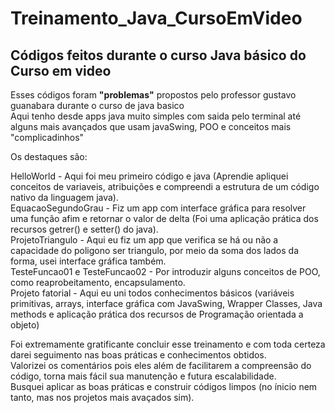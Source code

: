 # Treinamento_Java_CursoEmVideo
## Códigos feitos durante o curso Java básico do Curso em video
Esses códigos foram **"problemas"** propostos pelo professor gustavo guanabara durante o curso de java basico</br>
Aqui tenho desde apps java muito simples com saida pelo terminal até alguns mais avançados que usam javaSwing, POO e conceitos mais "complicadinhos"

Os destaques são: 

HelloWorld - Aqui foi meu primeiro código e java (Aprendie apliquei conceitos de variaveis, atribuições e compreendi a estrutura de um código nativo da linguagem java).</br>
EquacaoSegundoGrau - Fiz um app com interface gráfica para resolver uma função afim e retornar o valor de delta (Foi uma aplicação prática dos recursos getrer() e setter() do java).</br>
ProjetoTriangulo - Aqui eu fiz um app que verifica se há ou não a capacidade do poligono ser triangulo, por meio da soma dos lados da forma, usei interface gráfica também.</br>
TesteFuncao01 e TesteFuncao02 - Por introduzir alguns conceitos de POO, como reaprobeitamento, encapsulamento.</br>
Projeto fatorial - Aqui eu uni todos conhecimentos básicos (variáveis primitivas, arrays, interface gráfica com JavaSwing, Wrapper Classes, Java methods e aplicação prática dos recursos de Programação orientada a objeto)</br>

Foi extremamente gratificante concluir esse treinamento e com toda certeza darei seguimento nas boas práticas e conhecimentos obtidos.</br>
Valorizei os comentários pois eles além de facilitarem a compreensão do código, torna mais fácil sua manutenção e futura escalabilidade.</br>
Busquei aplicar as boas práticas e construir códigos limpos (no ínicio nem tanto, mas nos projetos mais avaçados sim).</br>
